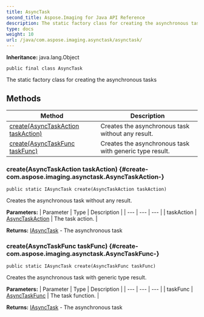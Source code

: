 ```yaml
---
title: AsyncTask
second_title: Aspose.Imaging for Java API Reference
description: The static factory class for creating the asynchronous tasks
type: docs
weight: 10
url: /java/com.aspose.imaging.asynctask/asynctask/
---
```

**Inheritance:**
java.lang.Object
```
public final class AsyncTask
```

The static factory class for creating the asynchronous tasks
## Methods

| Method | Description |
| --- | --- |
| [create(AsyncTaskAction taskAction)](#create-com.aspose.imaging.asynctask.AsyncTaskAction-) | Creates the asynchronous task without any result. |
| [create(AsyncTaskFunc taskFunc)](#create-com.aspose.imaging.asynctask.AsyncTaskFunc-) | Creates the asynchronous task with generic type result. |
### create(AsyncTaskAction taskAction) {#create-com.aspose.imaging.asynctask.AsyncTaskAction-}
```
public static IAsyncTask create(AsyncTaskAction taskAction)
```


Creates the asynchronous task without any result.

**Parameters:**
| Parameter | Type | Description |
| --- | --- | --- |
| taskAction | [AsyncTaskAction](../../com.aspose.imaging.asynctask/asynctaskaction) | The task action. |

**Returns:**
[IAsyncTask](../../com.aspose.imaging.asynctask/iasynctask) - The asynchronous task
### create(AsyncTaskFunc taskFunc) {#create-com.aspose.imaging.asynctask.AsyncTaskFunc-}
```
public static IAsyncTask create(AsyncTaskFunc taskFunc)
```


Creates the asynchronous task with generic type result.

**Parameters:**
| Parameter | Type | Description |
| --- | --- | --- |
| taskFunc | [AsyncTaskFunc](../../com.aspose.imaging.asynctask/asynctaskfunc) | The task function. |

**Returns:**
[IAsyncTask](../../com.aspose.imaging.asynctask/iasynctask) - The asynchronous task
